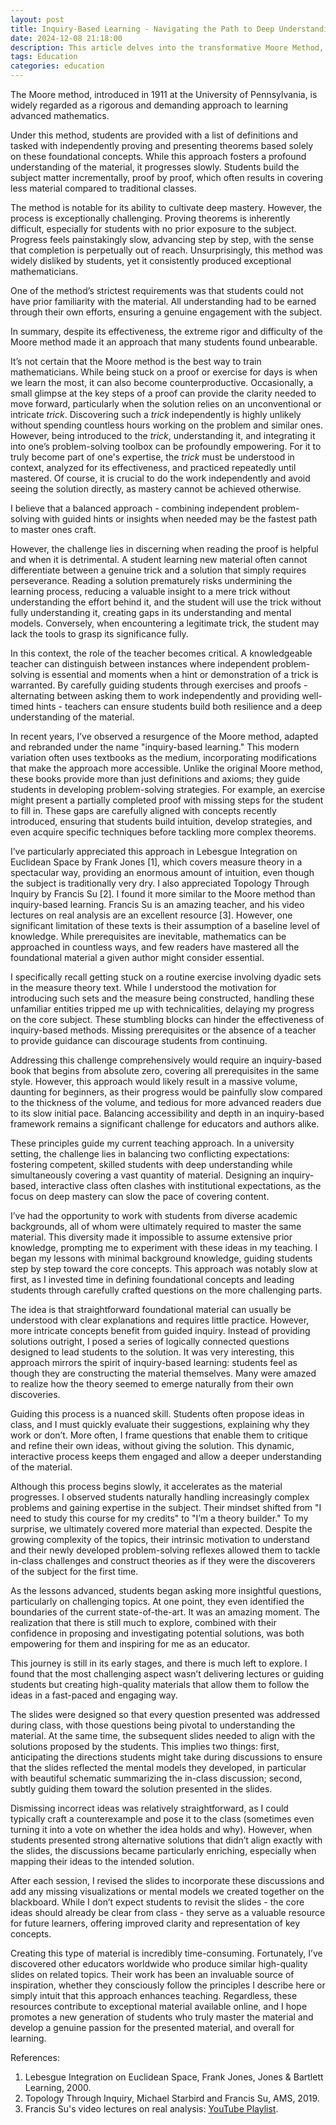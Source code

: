 ```yaml
---
layout: post
title: Inquiry-Based Learning - Navigating the Path to Deep Understanding in Class
date: 2024-12-08 21:18:00
description: This article delves into the transformative Moore Method, a teaching approach that challenges students to independently discover mathematical truths. Through a modified version of the method, which emphasizes student-driven inquiry and problem-solving, the article explores how it fosters deep mastery while presenting significant challenges. It also examines the effectiveness, limitations, and lessons learned from applying this method in the classroom, alongside reflections on the role of high-quality teaching materials and the evolving student mindset.
tags: Education
categories: education
---
```


The Moore method, introduced in 1911 at the University of Pennsylvania, is widely regarded as a rigorous and demanding approach to learning advanced mathematics.

Under this method, students are provided with a list of definitions and tasked with independently proving and presenting theorems based solely on these foundational concepts. While this approach fosters a profound understanding of the material, it progresses slowly. Students build the subject matter incrementally, proof by proof, which often results in covering less material compared to traditional classes.

The method is notable for its ability to cultivate deep mastery. However, the process is exceptionally challenging. Proving theorems is inherently difficult, especially for students with no prior exposure to the subject. Progress feels painstakingly slow, advancing step by step, with the sense that completion is perpetually out of reach. Unsurprisingly, this method was widely disliked by students, yet it consistently produced exceptional mathematicians.

One of the method’s strictest requirements was that students could not have prior familiarity with the material. All understanding had to be earned through their own efforts, ensuring a genuine engagement with the subject.

In summary, despite its effectiveness, the extreme rigor and difficulty of the Moore method made it an approach that many students found unbearable.

It’s not certain that the Moore method is the best way to train mathematicians. While being stuck on a proof or exercise for days is when we learn the most, it can also become counterproductive. Occasionally, a small glimpse at the key steps of a proof can provide the clarity needed to move forward, particularly when the solution relies on an unconventional or intricate _trick_. Discovering such a _trick_ independently is highly unlikely without spending countless hours working on the problem and similar ones. However, being introduced to the _trick_, understanding it, and integrating it into one’s problem-solving toolbox can be profoundly empowering. For it to truly become part of one's expertise, the _trick_ must be understood in context, analyzed for its effectiveness, and practiced repeatedly until mastered. Of course, it is crucial to do the work independently and avoid seeing the solution directly, as mastery cannot be achieved otherwise.

I believe that a balanced approach - combining independent problem-solving with guided hints or insights when needed may be the fastest path to master ones craft.

However, the challenge lies in discerning when reading the proof is helpful and when it is detrimental. A student learning new material often cannot differentiate between a genuine trick and a solution that simply requires perseverance. Reading a solution prematurely risks undermining the learning process, reducing a valuable insight to a mere trick without understanding the effort behind it, and the student will use the trick without fully understanding it, creating gaps in its understanding and mental models. Conversely, when encountering a legitimate trick, the student may lack the tools to grasp its significance fully.

In this context, the role of the teacher becomes critical. A knowledgeable teacher can distinguish between instances where independent problem-solving is essential and moments when a hint or demonstration of a trick is warranted. By carefully guiding students through exercises and proofs - alternating between asking them to work independently and providing well-timed hints - teachers can ensure students build both resilience and a deep understanding of the material.

In recent years, I’ve observed a resurgence of the Moore method, adapted and rebranded under the name "inquiry-based learning." This modern variation often uses textbooks as the medium, incorporating modifications that make the approach more accessible. Unlike the original Moore method, these books provide more than just definitions and axioms; they guide students in developing problem-solving strategies. For example, an exercise might present a partially completed proof with missing steps for the student to fill in. These gaps are carefully aligned with concepts recently introduced, ensuring that students build intuition, develop strategies, and even acquire specific techniques before tackling more complex theorems.

I’ve particularly appreciated this approach in Lebesgue Integration on Euclidean Space by Frank Jones [1], which covers measure theory in a spectacular way, providing an enormous amount of intuition, even though the subject is traditionally very dry. I also appreciated Topology Through Inquiry by Francis Su [2]. I found it more similar to the Moore method than inquiry-based learning. Francis Su is an amazing teacher, and his video lectures on real analysis are an excellent resource [3]. However, one significant limitation of these texts is their assumption of a baseline level of knowledge. While prerequisites are inevitable, mathematics can be approached in countless ways, and few readers have mastered all the foundational material a given author might consider essential.

I specifically recall getting stuck on a routine exercise involving dyadic sets in the measure theory text. While I understood the motivation for introducing such sets and the measure being constructed, handling these unfamiliar entities tripped me up with technicalities, delaying my progress on the core subject. These stumbling blocks can hinder the effectiveness of inquiry-based methods. Missing prerequisites or the absence of a teacher to provide guidance can discourage students from continuing.

Addressing this challenge comprehensively would require an inquiry-based book that begins from absolute zero, covering all prerequisites in the same style. However, this approach would likely result in a massive volume, daunting for beginners, as their progress would be painfully slow compared to the thickness of the volume, and tedious for more advanced readers due to its slow initial pace. Balancing accessibility and depth in an inquiry-based framework remains a significant challenge for educators and authors alike.

These principles guide my current teaching approach. In a university setting, the challenge lies in balancing two conflicting expectations: fostering competent, skilled students with deep understanding while simultaneously covering a vast quantity of material. Designing an inquiry-based, interactive class often clashes with institutional expectations, as the focus on deep mastery can slow the pace of covering content.

I’ve had the opportunity to work with students from diverse academic backgrounds, all of whom were ultimately required to master the same material. This diversity made it impossible to assume extensive prior knowledge, prompting me to experiment with these ideas in my teaching. I began my lessons with minimal background knowledge, guiding students step by step toward the core concepts. This approach was notably slow at first, as I invested time in defining foundational concepts and leading students through carefully crafted questions on the more challenging parts.

The idea is that straightforward foundational material can usually be understood with clear explanations and requires little practice. However, more intricate concepts benefit from guided inquiry. Instead of providing solutions outright, I posed a series of logically connected questions designed to lead students to the solution. It was very interesting, this approach mirrors the spirit of inquiry-based learning: students feel as though they are constructing the material themselves. Many were amazed to realize how the theory seemed to emerge naturally from their own discoveries.

Guiding this process is a nuanced skill. Students often propose ideas in class, and I must quickly evaluate their suggestions, explaining why they work or don’t. More often, I frame questions that enable them to critique and refine their own ideas, without giving the solution. This dynamic, interactive process keeps them engaged and allow a deeper understanding of the material.

Although this process begins slowly, it accelerates as the material progresses. I observed students naturally handling increasingly complex problems and gaining expertise in the subject. Their mindset shifted from "I need to study this course for my credits" to "I’m a theory builder." To my surprise, we ultimately covered more material than expected. Despite the growing complexity of the topics, their intrinsic motivation to understand and their newly developed problem-solving reflexes allowed them to tackle in-class challenges and construct theories as if they were the discoverers of the subject for the first time.

As the lessons advanced, students began asking more insightful questions, particularly on challenging topics. At one point, they even identified the boundaries of the current state-of-the-art. It was an amazing moment. The realization that there is still much to explore, combined with their confidence in proposing and investigating potential solutions, was both empowering for them and inspiring for me as an educator.

This journey is still in its early stages, and there is much left to explore. I found that the most challenging aspect wasn’t delivering lectures or guiding students but creating high-quality materials that allow them to follow the ideas in a fast-paced and engaging way.

The slides were designed so that every question presented was addressed during class, with those questions being pivotal to understanding the material. At the same time, the subsequent slides needed to align with the solutions proposed by the students. This implies two things: first, anticipating the directions students might take during discussions to ensure that the slides reflected the mental models they developed, in particular with beautiful schematic summarizing the in-class discussion; second, subtly guiding them toward the solution presented in the slides. 

Dismissing incorrect ideas was relatively straightforward, as I could typically craft a counterexample and pose it to the class (sometimes even turning it into a vote on whether the idea holds and why). However, when students presented strong alternative solutions that didn’t align exactly with the slides, the discussions became particularly enriching, especially when mapping their ideas to the intended solution.

After each session, I revised the slides to incorporate these discussions and add any missing visualizations or mental models we created together on the blackboard. While I don’t expect students to revisit the slides - the core ideas should already be clear from class - they serve as a valuable resource for future learners, offering improved clarity and representation of key concepts.

Creating this type of material is incredibly time-consuming. Fortunately, I’ve discovered other educators worldwide who produce similar high-quality slides on related topics. Their work has been an invaluable source of inspiration, whether they consciously follow the principles I describe here or simply intuit that this approach enhances teaching. Regardless, these resources contribute to exceptional material available online, and I hope promotes a new generation of students who truly master the material and develop a genuine passion for the presented material, and overall for learning.

References: 
1. Lebesgue Integration on Euclidean Space, Frank Jones, Jones & Bartlett Learning, 2000.
2. Topology Through Inquiry, Michael Starbird and Francis Su, AMS, 2019.
3. Francis Su's video lectures on real analysis: [YouTube Playlist](https://www.youtube.com/watch?v=sqEyWLGvvdw&list=PL0E754696F72137EC).